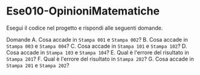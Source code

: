# Ese010-OpinioniMatematiche

Esegui il codice nel progetto e rispondi alle seguenti domande.

Domande
A. Cosa accade in `Stampa 001` e `Stampa 002`?
B. Cosa accade in `Stampa 003` e `Stampa 004`?
C. Cosa accade in `Stampa 101` e `Stampa 102`?
D. Cosa accade in `Stampa 103` e `Stampa 104`?
E. Qual è l'errore del risultato in `Stampa 201`?
F. Qual è l'errore del risultato in `Stampa 202`?
G. Cosa accade in `Stampa 201` e `Stampa 202`?